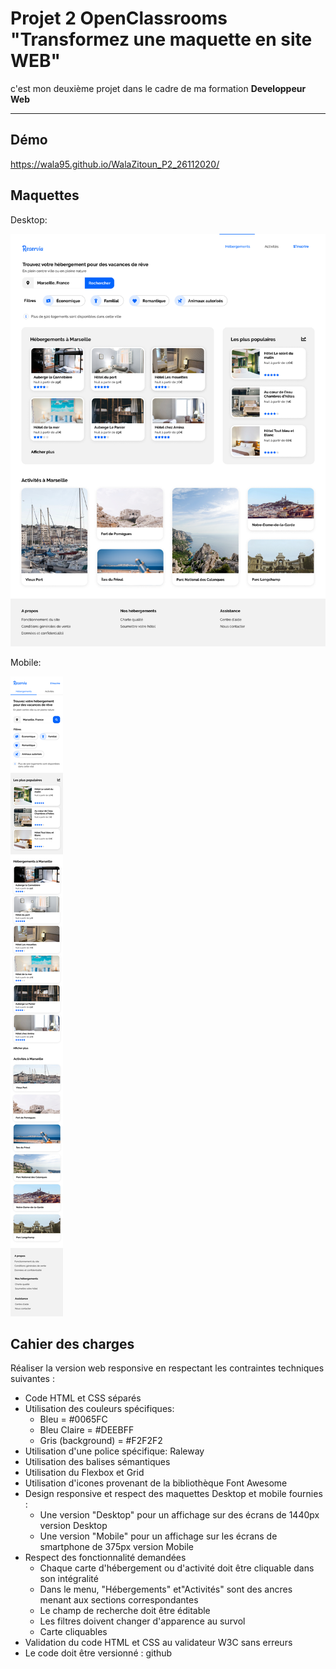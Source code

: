 # Projet 2 OpenClassrooms "Transformez une maquette en site WEB"

c'est mon deuxième projet dans le cadre de ma formation **Developpeur Web**
___

## Démo

https://wala95.github.io/WalaZitoun_P2_26112020/

## Maquettes

Desktop:

<img src="maquette/Desktop.png">

Mobile:

<img src="maquette/mobile.png">

## Cahier des charges

Réaliser la version web responsive en respectant les contraintes techniques suivantes :

- Code HTML et CSS séparés
- Utilisation des couleurs spécifiques:
	- Bleu = #0065FC
	- Bleu Claire = #DEEBFF
	- Gris (background) = #F2F2F2
- Utilisation d'une police spécifique: Raleway
- Utilisation des balises sémantiques 
- Utilisation du Flexbox et Grid
- Utilisation d'icones provenant de la bibliothèque Font Awesome 
- Design responsive et respect des maquettes Desktop et mobile fournies :
	- Une version "Desktop" pour un affichage sur des écrans de 1440px version Desktop
	- Une version "Mobile" pour un affichage sur les écrans de smartphone de 375px version Mobile
- Respect des fonctionnalité demandées
	- Chaque carte d'hébergement ou d'activité doit être cliquable dans son intégralité
	- Dans le menu, "Hébergements" et"Activités" sont des ancres menant aux sections correspondantes
	- Le champ de recherche doit être éditable
	- Les filtres doivent changer d'apparence au survol
	- Carte cliquables
- Validation du code HTML et CSS au validateur W3C sans erreurs
- Le code doit être versionné : github













